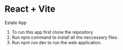 # React + Vite

Estate App

1. To run this app first clone the repository 
2. Run npm command to install all the neccessary files.
3. Run npm run dev to run the web application.

